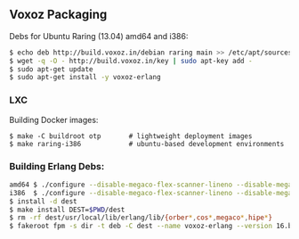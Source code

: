 ## Voxoz Packaging

Debs for Ubuntu Raring (13.04) amd64 and i386:

```sh
$ echo deb http://build.voxoz.in/debian raring main >> /etc/apt/sources.list
$ wget -q -O - http://build.voxoz.in/key | sudo apt-key add -
$ sudo apt-get update
$ sudo apt-get install -y voxoz-erlang
```

### LXC

Building Docker images:

```
$ make -C buildroot otp       # lightweight deployment images
$ make raring-i386            # ubuntu-based development environments
```

### Building Erlang Debs:

```sh
amd64 $ ./configure --disable-megaco-flex-scanner-lineno --disable-megaco-reentrant-flex-scanner --without-javac --disable-hipe --enable-m64-build && make
i386  $ ./configure --disable-megaco-flex-scanner-lineno --disable-megaco-reentrant-flex-scanner --without-javac --disable-hipe --enable-m32-build && make
$ install -d dest
$ make install DEST=$PWD/dest
$ rm -rf dest/usr/local/lib/erlang/lib/{orber*,cos*,megaco*,hipe*}
$ fakeroot fpm -s dir -t deb -C dest --name voxoz-erlang --version 16.b.2 --iteration 3 .
```
